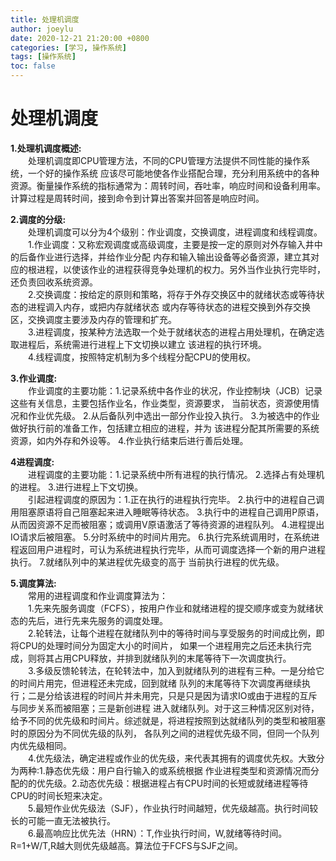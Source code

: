 ```yaml
---
title: 处理机调度
author: joeylu
date: 2020-12-21 21:20:00 +0800
categories: [学习, 操作系统]
tags: [操作系统]
toc: false
---
```

# 处理机调度
**1.处理机调度概述:**  
&ensp;&ensp;&ensp;&ensp;处理机调度即CPU管理方法，不同的CPU管理方法提供不同性能的操作系统，一个好的操作系统
应该尽可能地使各作业搭配合理，充分利用系统中的各种资源。衡量操作系统的指标通常为：周转时间，吞吐率，响应时间和设备利用率。
计算过程是周转时间，接到命令到计算出答案并回答是响应时间。  

**2.调度的分级:**  
&ensp;&ensp;&ensp;&ensp;处理机调度可以分为4个级别：作业调度，交换调度，进程调度和线程调度。  
&ensp;&ensp;&ensp;&ensp;1.作业调度：又称宏观调度或高级调度，主要是按一定的原则对外存输入井中的后备作业进行选择，并给作业分配
内存和输入输出设备等必备资源，建立其对应的根进程，以使该作业的进程获得竞争处理机的权力。另外当作业执行完毕时，还负责回收系统资源。  
&ensp;&ensp;&ensp;&ensp;2.交换调度：按给定的原则和策略，将存于外存交换区中的就绪状态或等待状态的进程调入内存，或把内存就绪状态
或内存等待状态的进程交换到外存交换区，交换调度主要涉及内存的管理和扩充。  
&ensp;&ensp;&ensp;&ensp;3.进程调度，按某种方法选取一个处于就绪状态的进程占用处理机，在确定选取进程后，系统需进行进程上下文切换以建立
该进程的执行环境。  
&ensp;&ensp;&ensp;&ensp;4.线程调度，按照特定机制为多个线程分配CPU的使用权。  

**3.作业调度:**  
&ensp;&ensp;&ensp;&ensp;作业调度的主要功能：1.记录系统中各作业的状况，作业控制块（JCB）记录这些有关信息，主要包括作业名，作业类型，资源要求，
当前状态，资源使用情况和作业优先级。 2.从后备队列中选出一部分作业投入执行。 3.为被选中的作业做好执行前的准备工作，包括建立相应的进程，并为
该进程分配其所需要的系统资源，如内外存和外设等。 4.作业执行结束后进行善后处理。  

**4进程调度:**  
&ensp;&ensp;&ensp;&ensp;进程调度的主要功能：1.记录系统中所有进程的执行情况。 2.选择占有处理机的进程。 3.进行进程上下文切换。  
&ensp;&ensp;&ensp;&ensp;引起进程调度的原因为：1.正在执行的进程执行完毕。 2.执行中的进程自己调用阻塞原语将自己阻塞起来进入睡眠等待状态。 
3.执行中的进程自己调用P原语，从而因资源不足而被阻塞；或调用V原语激活了等待资源的进程队列。 4.进程提出IO请求后被阻塞。 5.分时系统中的时间片用完。 
6.执行完系统调用时，在系统进程返回用户进程时，可认为系统进程执行完毕，从而可调度选择一个新的用户进程执行。 7.就绪队列中的某进程优先级变的高于
当前执行进程的优先级。  

**5.调度算法:**  
&ensp;&ensp;&ensp;&ensp;常用的进程调度和作业调度算法为：  
&ensp;&ensp;&ensp;&ensp;1.先来先服务调度（FCFS），按用户作业和就绪进程的提交顺序或变为就绪状态的先后，进行先来先服务的调度处理。  
&ensp;&ensp;&ensp;&ensp;2.轮转法，让每个进程在就绪队列中的等待时间与享受服务的时间成比例，即将CPU的处理时间分为固定大小的时间片，
如果一个进程用完之后还未执行完成，则将其占用CPU释放，并排到就绪队列的末尾等待下一次调度执行。  
&ensp;&ensp;&ensp;&ensp;3.多级反馈轮转法，在轮转法中，加入到就绪队列的进程有三种。一是分给它的时间片用完，但进程还未完成，回到就绪
队列的末尾等待下次调度再继续执行；二是分给该进程的时间片并未用完，只是只是因为请求IO或由于进程的互斥与同步关系而被阻塞；三是新创进程
进入就绪队列。对于这三种情况区别对待，给予不同的优先级和时间片。综述就是，将进程按照到达就绪队列的类型和被阻塞时的原因分为不同优先级的队列，
各队列之间的进程优先级不同，但同一个队列内优先级相同。  
&ensp;&ensp;&ensp;&ensp;4.优先级法，确定进程或作业的优先级，来代表其拥有的调度优先权。大致分为两种:1.静态优先级：用户自行输入的或系统根据
作业进程类型和资源情况而分配的的优先级。2.动态优先级：根据进程占有CPU时间的长短或就绪进程等待CPU的时间长短来决定。  
&ensp;&ensp;&ensp;&ensp;5.最短作业优先级法（SJF），作业执行时间越短，优先级越高。执行时间较长的可能一直无法被执行。  
&ensp;&ensp;&ensp;&ensp;6.最高响应比优先法（HRN）：T,作业执行时间，W,就绪等待时间。R=1+W/T,R越大则优先级越高。算法位于FCFS与SJF之间。  